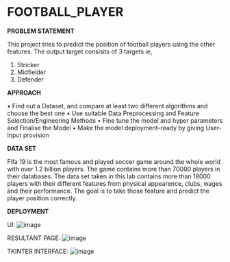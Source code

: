 # FOOTBALL_PLAYER
**PROBLEM STATEMENT**

This project tries to predict the position of football players using the other features. The output target consisits of 3 targets ie,
1. Stricker
2. Midfielder
3. Defender

**APPROACH**

• Find out a Dataset, and compare at least two different algorithms and choose the best one
• Use suitable Data Preprocessing and Feature Selection/Engineering Methods
• Fine tune the model and hyper parameters and Finalise the Model
• Make the model deployment-ready by giving User-Input provision

**DATA SET**

Fifa 19 is the most famous and played soccer game around the whole world with over 1.2
billion players. The game contains more than 70000 players in their databases.
The data set taken in this lab contains more than 18000 players with their different
features from physical appearence, clubs, wages and their performance. The goal is to
take those feature and predict the player position correctly.

**DEPLOYMENT**

UI:
![image](https://user-images.githubusercontent.com/114398468/204463026-2bb57dab-d4fa-413a-8be9-0210cf60627e.png)

RESULTANT PAGE:
![image](https://user-images.githubusercontent.com/114398468/204463126-4fb390fd-9d0e-4c30-aeae-2d6865f01c44.png)

TKINTER INTERFACE:
![image](https://user-images.githubusercontent.com/114398468/204463541-e0afae9b-285e-4c45-b585-4859596a7302.png)



